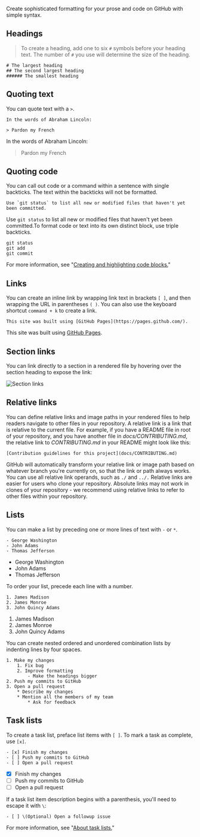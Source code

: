 <!-- Please do NOT change -->

Create sophisticated formatting for your prose and code on GitHub with simple syntax.

## Headings

> To create a heading, add one to six `#` symbols before your heading text. The number of `#` you use will determine the size of the heading.

```
# The largest heading
## The second largest heading
###### The smallest heading
```

## Quoting text

You can quote text with a `>`.

```
In the words of Abraham Lincoln:

> Pardon my French
```

In the words of Abraham Lincoln:

> Pardon my French

## Quoting code

You can call out code or a command within a sentence with single backticks. The text within the backticks will not be formatted.

```
Use `git status` to list all new or modified files that haven't yet been committed.
```

Use `git status` to list all new or modified files that haven't yet been committed.To format code or text into its own distinct block, use triple backticks.

```
git status
git add
git commit
```

For more information, see "[Creating and highlighting code blocks.](https://help.github.com/articles/creating-and-highlighting-code-blocks/)"

## Links

You can create an inline link by wrapping link text in brackets `[ ]`, and then wrapping the URL in parentheses `( )`. You can also use the keyboard shortcut `command + k` to create a link.

```
This site was built using [GitHub Pages](https://pages.github.com/).
```

This site was built using [GitHub Pages](https://pages.github.com/).

## Section links

You can link directly to a section in a rendered file by hovering over the section heading to expose the link:

![Section links](https://help.github.com/assets/images/help/repository/readme-links.png)

## Relative links

You can define relative links and image paths in your rendered files to help readers navigate to other files in your repository. A relative link is a link that is relative to the current file. For example, if you have a README file in root of your repository, and you have another file in _docs/CONTRIBUTING.md_, the relative link to _CONTRIBUTING.md_ in your README might look like this:

```
[Contribution guidelines for this project](docs/CONTRIBUTING.md)
```

GitHub will automatically transform your relative link or image path based on whatever branch you're currently on, so that the link or path always works. You can use all relative link operands, such as `./` and `../.` Relative links are easier for users who clone your repository. Absolute links may not work in clones of your repository - we recommend using relative links to refer to other files within your repository.

## Lists

You can make a list by preceding one or more lines of text with `-` or `*`.

```
- George Washington
- John Adams
- Thomas Jefferson
```

- George Washington
- John Adams
- Thomas Jefferson

To order your list, precede each line with a number.

```
1. James Madison
2. James Monroe
3. John Quincy Adams
```

1. James Madison
2. James Monroe
3. John Quincy Adams

You can create nested ordered and unordered combination lists by indenting lines by four spaces.

```
1. Make my changes
    1. Fix bug
    2. Improve formatting
        - Make the headings bigger
2. Push my commits to GitHub
3. Open a pull request
    * Describe my changes
    * Mention all the members of my team
        * Ask for feedback
```

## Task lists

To create a task list, preface list items with `[ ]`. To mark a task as complete, use `[x]`.

```
- [x] Finish my changes
- [ ] Push my commits to GitHub
- [ ] Open a pull request
```

- [x] Finish my changes
- [ ] Push my commits to GitHub
- [ ] Open a pull request

If a task list item description begins with a parenthesis, you'll need to escape it with `\`:

```
- [ ] \(Optional) Open a followup issue
```

For more information, see "[About task lists.](https://help.github.com/articles/about-task-lists/)"

